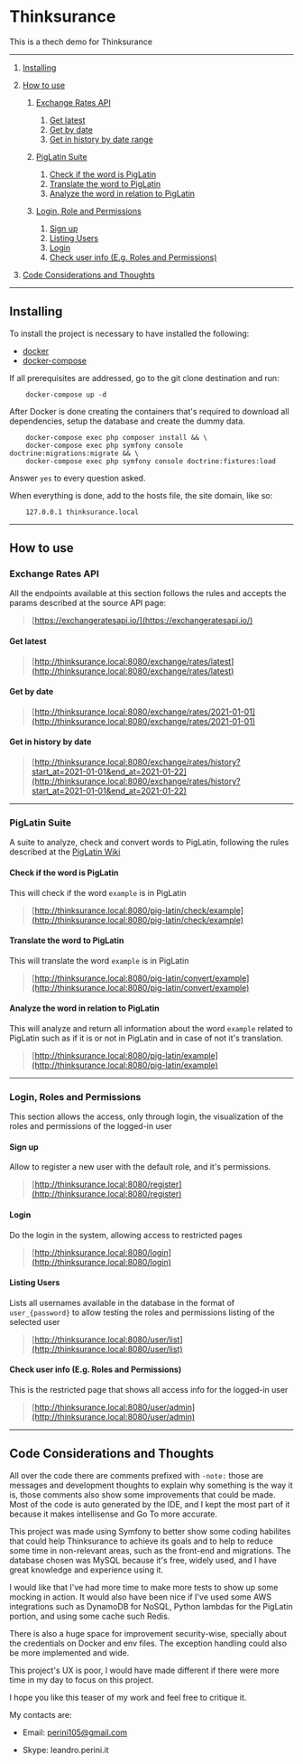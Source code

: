 # Thinksurance

This is a thech demo for Thinksurance

---

1. [Installing](#installing)

1. [How to use](#how-to-use)

    1. [Exchange Rates API](#exchange_rates_api)
        1. [Get latest](#get_latest)
        1. [Get by date](#get_by_date)
        1. [Get in history by date range](#get_in_history)

    1. [PigLatin Suite](#piglatin_suite)
        1. [Check if the word is PigLatin](#check_the_word)
        1. [Translate the word to PigLatin](#translate_the_word)
        1. [Analyze the word in relation to PigLatin](#analyze_the_word)

    1. [Login, Role and Permissions](#login_role_permissions)
        1. [Sign up](#sign_up)
        1. [Listing Users](#list_users)
        1. [Login](#login)
        1. [Check user info (E.g. Roles and Permissions)](#check_user_info)

1. [Code Considerations and Thoughts](#considerations)

---

## <a id="installing"></a>Installing

To install the project is necessary to have installed the following:

- [docker](https://docs.docker.com/get-docker/)
- [docker-compose](https://docs.docker.com/compose/install/)

If all prerequisites are addressed, go to the git clone destination and run:

```
    docker-compose up -d
```

After Docker is done creating the containers that's required to download all dependencies, setup the database and create
the dummy data.

```
    docker-compose exec php composer install && \
    docker-compose exec php symfony console doctrine:migrations:migrate && \
    docker-compose exec php symfony console doctrine:fixtures:load
```

Answer `yes` to every question asked.

When everything is done, add to the hosts file, the site domain, like so:

```
    127.0.0.1 thinksurance.local
```

---

## <a id="how_to_use"></a>How to use

### <a id="exchange_rates_api"></a>Exchange Rates API

All the endpoints available at this section follows the rules and accepts the params described at the source API page:

> [https://exchangeratesapi.io/](https://exchangeratesapi.io/)

#### <a id="get_latest"></a>Get latest

> [http://thinksurance.local:8080/exchange/rates/latest](http://thinksurance.local:8080/exchange/rates/latest)

#### <a id="get_by_date"></a>Get by date

> [http://thinksurance.local:8080/exchange/rates/2021-01-01](http://thinksurance.local:8080/exchange/rates/2021-01-01)

#### <a id="get_in_history"></a>Get in history by date

> [http://thinksurance.local:8080/exchange/rates/history?start_at=2021-01-01&end_at=2021-01-22](http://thinksurance.local:8080/exchange/rates/history?start_at=2021-01-01&end_at=2021-01-22)

---

### <a id="piglatin_suite"></a>PigLatin Suite

A suite to analyze, check and convert words to PigLatin, following the rules described at
the [PigLatin Wiki](https://en.wikipedia.org/wiki/Pig_Latin)

#### <a id="get_in_history"></a>Check if the word is PigLatin

This will check if the word `example` is in PigLatin

> [http://thinksurance.local:8080/pig-latin/check/example](http://thinksurance.local:8080/pig-latin/check/example)

#### <a id="translate_the_word"></a>Translate the word to PigLatin

This will translate the word `example` is in PigLatin

> [http://thinksurance.local:8080/pig-latin/convert/example](http://thinksurance.local:8080/pig-latin/convert/example)

#### <a id="analyze_the_word"></a>Analyze the word in relation to PigLatin

This will analyze and return all information about the word `example` related to PigLatin such as if it is or not in
PigLatin and in case of not it's translation.

> [http://thinksurance.local:8080/pig-latin/example](http://thinksurance.local:8080/pig-latin/example)

---

### <a id="login_role_permissions"></a>Login, Roles and Permissions
    
This section allows the access, only through login, the visualization of the roles and permissions of the logged-in user

#### <a id="sign_up"></a>Sign up

Allow to register a new user with the default role, and it's permissions.

> [http://thinksurance.local:8080/register](http://thinksurance.local:8080/register)

#### <a id="login"></a>Login

Do the login in the system, allowing access to restricted pages

> [http://thinksurance.local:8080/login](http://thinksurance.local:8080/login)

#### <a id="list_users"></a>Listing Users

Lists all usernames available in the database in the format of `user_{password}` to allow testing the roles and permissions listing of the selected user

> [http://thinksurance.local:8080/user/list](http://thinksurance.local:8080/user/list)

#### <a id="check_user_info"></a>Check user info (E.g. Roles and Permissions)

This is the restricted page that shows all access info for the logged-in user

> [http://thinksurance.local:8080/user/admin](http://thinksurance.local:8080/user/admin)

---

## <a id="considerations"></a>Code Considerations and Thoughts

All over the code there are comments prefixed with `-note:` those are messages and development thoughts to explain why something is the way it is, those comments also show some improvements that could be made. Most of the code is auto generated by the IDE, and I kept the most part of it because it makes intellisense and Go To more accurate.

This project was made using Symfony to better show some coding habilites that could help Thinksurance  to achieve its goals and to help to reduce some time in non-relevant areas, such as the front-end and migrations. The database chosen was MySQL because it's free, widely used, and I have great knowledge and experience using it. 

I would like that I've had more time to make more tests to show up some mocking in action. It would also have been nice if I've used some AWS integrations such as DynamoDB for NoSQL, Python lambdas for the PigLatin portion, and using some cache such Redis.

There is also a huge space for improvement security-wise, specially about the credentials on Docker and env files. The exception handling could also be more implemented and wide.

This project's UX is poor, I would have made different if there were more time in my day to focus on this project.

I hope you like this teaser of my work and feel free to critique it.

My contacts are:

 - Email: perini105@gmail.com
   
 - Skype: leandro.perini.it

